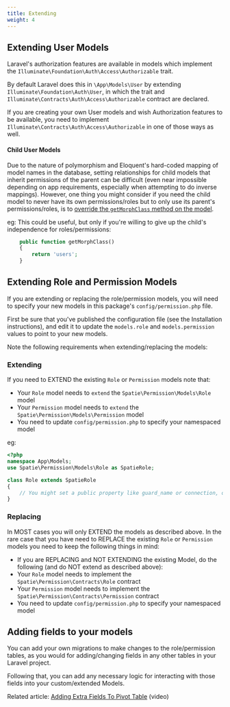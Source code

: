 ```yaml
---
title: Extending
weight: 4
---
```


## Extending User Models
Laravel's authorization features are available in models which implement the `Illuminate\Foundation\Auth\Access\Authorizable` trait. 

By default Laravel does this in `\App\Models\User` by extending `Illuminate\Foundation\Auth\User`, in which the trait and `Illuminate\Contracts\Auth\Access\Authorizable` contract are declared.

If you are creating your own User models and wish Authorization features to be available, you need to implement `Illuminate\Contracts\Auth\Access\Authorizable` in one of those ways as well.

#### Child User Models

Due to the nature of polymorphism and Eloquent's hard-coded mapping of model names in the database, setting relationships for child models that inherit permissions of the parent can be difficult (even near impossible depending on app requirements, especially when attempting to do inverse mappings). However, one thing you might consider if you need the child model to never have its own permissions/roles but to only use its parent's permissions/roles, is to [override the `getMorphClass` method on the model](https://github.com/laravel/framework/issues/17830#issuecomment-345619085).

eg: This could be useful, but only if you're willing to give up the child's independence for roles/permissions:
```php
    public function getMorphClass()
    {
        return 'users';
    }
```

## Extending Role and Permission Models
If you are extending or replacing the role/permission models, you will need to specify your new models in this package's `config/permission.php` file. 

First be sure that you've published the configuration file (see the Installation instructions), and edit it to update the `models.role` and `models.permission` values to point to your new models.

Note the following requirements when extending/replacing the models: 

### Extending
If you need to EXTEND the existing `Role` or `Permission` models note that:

- Your `Role` model needs to `extend` the `Spatie\Permission\Models\Role` model
- Your `Permission` model needs to `extend` the `Spatie\Permission\Models\Permission` model
- You need to update `config/permission.php` to specify your namespaced model

eg:
```php
<?php
namespace App\Models;
use Spatie\Permission\Models\Role as SpatieRole;

class Role extends SpatieRole
{
    // You might set a public property like guard_name or connection, or override other Eloquent Model methods/properties
}
```


### Replacing
In MOST cases you will only EXTEND the models as described above.
In the rare case that you have need to REPLACE the existing `Role` or `Permission` models you need to keep the following things in mind:

- If you are REPLACING and NOT EXTENDING the existing Model, do the following (and do NOT extend as described above):
- Your `Role` model needs to implement the `Spatie\Permission\Contracts\Role` contract
- Your `Permission` model needs to implement the `Spatie\Permission\Contracts\Permission` contract
- You need to update `config/permission.php` to specify your namespaced model


## Adding fields to your models
You can add your own migrations to make changes to the role/permission tables, as you would for adding/changing fields in any other tables in your Laravel project.

Following that, you can add any necessary logic for interacting with those fields into your custom/extended Models.

Related article: [Adding Extra Fields To Pivot Table](https://quickadminpanel.com/blog/laravel-belongstomany-add-extra-fields-to-pivot-table/) (video)



